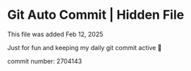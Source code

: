 # Git Auto Commit | Hidden File

This file was added Feb 12, 2025

Just for fun and keeping my daily git commit active 🤪

commit number: 2704143

